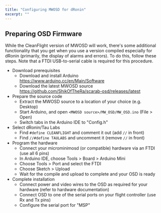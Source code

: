 ```yaml
---
title: "Configuring MWOSD for dRonin"
excerpt: ""
---
```

## Preparing OSD Firmware

While the CleanFlight version of MWOSD will work, there's some additional functionality that you get when you use a version compiled especially for dRonin (primarily, the display of alarms and errors).  To do this, follow these steps.  Note that a FTDI USB-to-serial cable is required for this procedure.

* Download prerequisites
  * Download and install Arduino https://www.arduino.cc/en/Main/Software
  * Download the latest MWOSD source https://github.com/ShikOfTheRa/scarab-osd/releases/latest
* Prepare the source code
  * Extract the MWOSD source to a location of your choice (e.g. Desktop)
  * Start Arduino, and open `<MWOSD source>/MW_OSD/MW_OSD.ino` (File > Open)
  * Switch tabs in the Arduino IDE to "Config.h"
* Select dRonin/Tau Labs
  * Find `#define CLEANFLIGHT` and comment it out (add `//` in front)
  * Find `//#define TAULABS` and uncomment it (remove `//` in front)
* Program the hardware
  * Connect your microminimosd (or compatible) hardware via an FTDI (use all 6 pins)
  * In Arduino IDE, choose Tools > Board > Arduino Mini
  * Choose Tools > Port and select the FTDI
  * Choose Sketch > Upload
  * Wait for the compile and upload to complete and your OSD is ready
* Complete installation
  * Connect power and video wires to the OSD as required for your hardware (refer to hardware documentation)
  * Connect OSD to one of the serial ports on your flight controller (use Rx and Tx pins)
  * Configure the serial port for "MSP"
